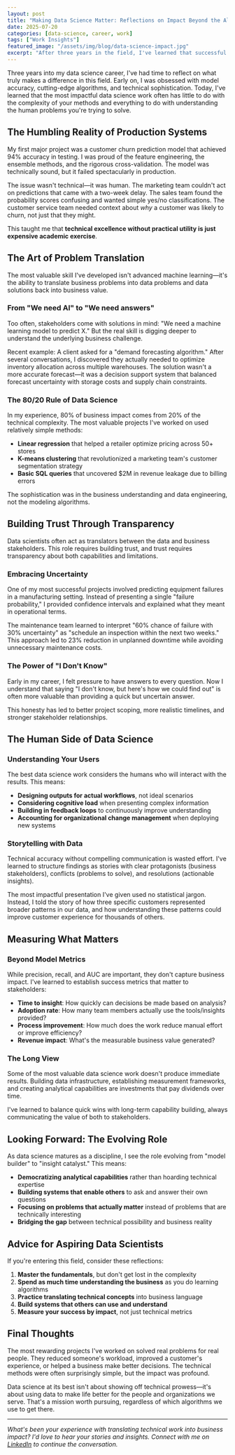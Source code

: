 ```yaml
---
layout: post
title: "Making Data Science Matter: Reflections on Impact Beyond the Algorithms"
date: 2025-07-20
categories: [data-science, career, work]
tags: ["Work Insights"]
featured_image: "/assets/img/blog/data-science-impact.jpg"
excerpt: "After three years in the field, I've learned that successful data science isn't about having the fanciest models—it's about solving real problems for real people. Here are my reflections on creating meaningful impact."
---
```


Three years into my data science career, I've had time to reflect on what truly makes a difference in this field. Early on, I was obsessed with model accuracy, cutting-edge algorithms, and technical sophistication. Today, I've learned that the most impactful data science work often has little to do with the complexity of your methods and everything to do with understanding the human problems you're trying to solve.

## The Humbling Reality of Production Systems

My first major project was a customer churn prediction model that achieved 94% accuracy in testing. I was proud of the feature engineering, the ensemble methods, and the rigorous cross-validation. The model was technically sound, but it failed spectacularly in production.

The issue wasn't technical—it was human. The marketing team couldn't act on predictions that came with a two-week delay. The sales team found the probability scores confusing and wanted simple yes/no classifications. The customer service team needed context about *why* a customer was likely to churn, not just that they might.

This taught me that **technical excellence without practical utility is just expensive academic exercise**.

## The Art of Problem Translation

The most valuable skill I've developed isn't advanced machine learning—it's the ability to translate business problems into data problems and data solutions back into business value.

### From "We need AI" to "We need answers"

Too often, stakeholders come with solutions in mind: "We need a machine learning model to predict X." But the real skill is digging deeper to understand the underlying business challenge.

Recent example: A client asked for a "demand forecasting algorithm." After several conversations, I discovered they actually needed to optimize inventory allocation across multiple warehouses. The solution wasn't a more accurate forecast—it was a decision support system that balanced forecast uncertainty with storage costs and supply chain constraints.

### The 80/20 Rule of Data Science

In my experience, 80% of business impact comes from 20% of the technical complexity. The most valuable projects I've worked on used relatively simple methods:

- **Linear regression** that helped a retailer optimize pricing across 50+ stores
- **K-means clustering** that revolutionized a marketing team's customer segmentation strategy
- **Basic SQL queries** that uncovered $2M in revenue leakage due to billing errors

The sophistication was in the business understanding and data engineering, not the modeling algorithms.

## Building Trust Through Transparency

Data scientists often act as translators between the data and business stakeholders. This role requires building trust, and trust requires transparency about both capabilities and limitations.

### Embracing Uncertainty

One of my most successful projects involved predicting equipment failures in a manufacturing setting. Instead of presenting a single "failure probability," I provided confidence intervals and explained what they meant in operational terms.

The maintenance team learned to interpret "60% chance of failure with 30% uncertainty" as "schedule an inspection within the next two weeks." This approach led to 23% reduction in unplanned downtime while avoiding unnecessary maintenance costs.

### The Power of "I Don't Know"

Early in my career, I felt pressure to have answers to every question. Now I understand that saying "I don't know, but here's how we could find out" is often more valuable than providing a quick but uncertain answer.

This honesty has led to better project scoping, more realistic timelines, and stronger stakeholder relationships.

## The Human Side of Data Science

### Understanding Your Users

The best data science work considers the humans who will interact with the results. This means:

- **Designing outputs for actual workflows**, not ideal scenarios
- **Considering cognitive load** when presenting complex information
- **Building in feedback loops** to continuously improve understanding
- **Accounting for organizational change management** when deploying new systems

### Storytelling with Data

Technical accuracy without compelling communication is wasted effort. I've learned to structure findings as stories with clear protagonists (business stakeholders), conflicts (problems to solve), and resolutions (actionable insights).

The most impactful presentation I've given used no statistical jargon. Instead, I told the story of how three specific customers represented broader patterns in our data, and how understanding these patterns could improve customer experience for thousands of others.

## Measuring What Matters

### Beyond Model Metrics

While precision, recall, and AUC are important, they don't capture business impact. I've learned to establish success metrics that matter to stakeholders:

- **Time to insight**: How quickly can decisions be made based on analysis?
- **Adoption rate**: How many team members actually use the tools/insights provided?
- **Process improvement**: How much does the work reduce manual effort or improve efficiency?
- **Revenue impact**: What's the measurable business value generated?

### The Long View

Some of the most valuable data science work doesn't produce immediate results. Building data infrastructure, establishing measurement frameworks, and creating analytical capabilities are investments that pay dividends over time.

I've learned to balance quick wins with long-term capability building, always communicating the value of both to stakeholders.

## Looking Forward: The Evolving Role

As data science matures as a discipline, I see the role evolving from "model builder" to "insight catalyst." This means:

- **Democratizing analytical capabilities** rather than hoarding technical expertise
- **Building systems that enable others** to ask and answer their own questions
- **Focusing on problems that actually matter** instead of problems that are technically interesting
- **Bridging the gap** between technical possibility and business reality

## Advice for Aspiring Data Scientists

If you're entering this field, consider these reflections:

1. **Master the fundamentals**, but don't get lost in the complexity
2. **Spend as much time understanding the business** as you do learning algorithms
3. **Practice translating technical concepts** into business language
4. **Build systems that others can use and understand**
5. **Measure your success by impact**, not just technical metrics

## Final Thoughts

The most rewarding projects I've worked on solved real problems for real people. They reduced someone's workload, improved a customer's experience, or helped a business make better decisions. The technical methods were often surprisingly simple, but the impact was profound.

Data science at its best isn't about showing off technical prowess—it's about using data to make life better for the people and organizations we serve. That's a mission worth pursuing, regardless of which algorithms we use to get there.

---

*What's been your experience with translating technical work into business impact? I'd love to hear your stories and insights. Connect with me on [LinkedIn](https://www.linkedin.com/in/rodgersmerokaosumo/) to continue the conversation.*